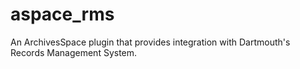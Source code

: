 # aspace_rms
An ArchivesSpace plugin that provides integration with Dartmouth's Records Management System.
